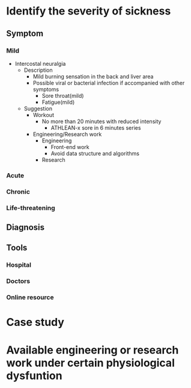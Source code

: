 # Identify the severity of sickness
## Symptom
### Mild
- Intercostal neuralgia
  - Description
    - Mild burning sensation in the back and liver area
    - Possible viral or bacterial infection if accompanied with other symptoms
      - Sore throat(mild)
      - Fatigue(mild)
  - Suggestion
    - Workout
      - No more than 20 minutes with reduced intensity
        - ATHLEAN-x sore in 6 minutes series
    - Engineering/Research work
      - Engineering
        - Front-end work
        - Avoid data structure and algorithms
      - Research
### Acute
### Chronic
### Life-threatening

## Diagnosis

## Tools
### Hospital
### Doctors
### Online resource

# Case study



# Available engineering or research work under certain physiological dysfuntion
